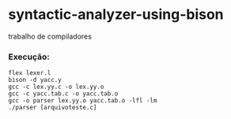 # syntactic-analyzer-using-bison

trabalho de compiladores

### Execução:

```
flex lexer.l
bison -d yacc.y
gcc -c lex.yy.c -o lex.yy.o
gcc -c yacc.tab.c -o yacc.tab.o
gcc -o parser lex.yy.o yacc.tab.o -lfl -lm
./parser [arquivoteste.c]
```


